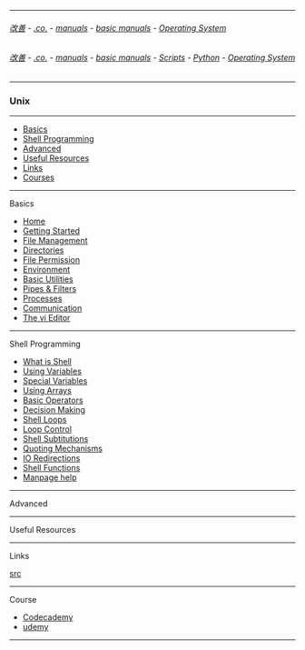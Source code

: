 
---

###### [改善](https://github.com/ttltrk/0C/blob/master/README.MD) - [.co.](https://github.com/ttltrk/PRG/blob/master/CODING.MD) - [manuals](https://github.com/ttltrk/PRG/blob/master/MAN.MD) - [basic manuals](https://github.com/ttltrk/PRG/blob/master/MANUALS.MD) - [Operating System](https://github.com/ttltrk/ELSE/blob/master/BMOS/BMOS.MD)


###### [改善](https://github.com/ttltrk/0C/blob/master/README.MD) - [.co.](https://github.com/ttltrk/PRG/blob/master/CODING.MD) - [manuals](https://github.com/ttltrk/PRG/blob/master/MAN.MD) - [basic manuals](https://github.com/ttltrk/PRG/blob/master/MANUALS.MD) - [Scripts](https://github.com/ttltrk/PRG/blob/master/PY/DOC/SC/SC.MD) - [Python](https://github.com/ttltrk/PRG/blob/master/PY/DOC/OPYM/OPYM.MD) - [Operating System](https://github.com/ttltrk/PRG/blob/master/PY/DOC/OPYM/12/OS.MD)

---

### Unix 

---

* [Basics]()
* [Shell Programming]()
* [Advanced]()
* [Useful Resources]()
* [Links]()
* [Courses]()

---

Basics

* <a href="https://github.com/ttltrk/ELSE/blob/master/SHELL/BUM/01/Home.MD">Home</a>
* <a href="https://github.com/ttltrk/ELSE/blob/master/SHELL/BUM/02/GET_STA.MD">Getting Started</a>
* <a href="https://github.com/ttltrk/ELSE/blob/master/SHELL/BUM/03/FIMA.MD">File Management</a>
* <a href="#">Directories</a>
* <a href="#">File Permission</a>
* <a href="#">Environment</a>
* <a href="#">Basic Utilities</a>
* <a href="#">Pipes & Filters</a>
* <a href="#">Processes</a>
* <a href="#">Communication</a>
* <a href="#">The vi Editor</a>

---

Shell Programming

* <a href="https://github.com/ttltrk/ELSE/blob/master/SHELL/BUM/SH_01/SHELL.MD">What is Shell</a>
* <a href="https://github.com/ttltrk/ELSE/blob/master/SHELL/BUM/SH_02/VARIABLES.MD">Using Variables</a>
* <a href="https://github.com/ttltrk/ELSE/blob/master/SHELL/BUM/SH_02/SPEC_VAR.MD">Special Variables</a>
* <a href="#">Using Arrays</a>
* <a href="#">Basic Operators</a>
* <a href="#">Decision Making</a>
* <a href="#">Shell Loops</a>
* <a href="#">Loop Control</a>
* <a href="#">Shell Subtitutions</a>
* <a href="#">Quoting Mechanisms</a>
* <a href="#">IO Redirections</a>
* <a href="#">Shell Functions</a>
* <a href="#">Manpage help</a>

---

Advanced

---

Useful Resources

---

Links

[src](https://www.tutorialspoint.com/unix/unix-useful-commands.htm)

---

Course

* [Codecademy]()
* [udemy]()

---

